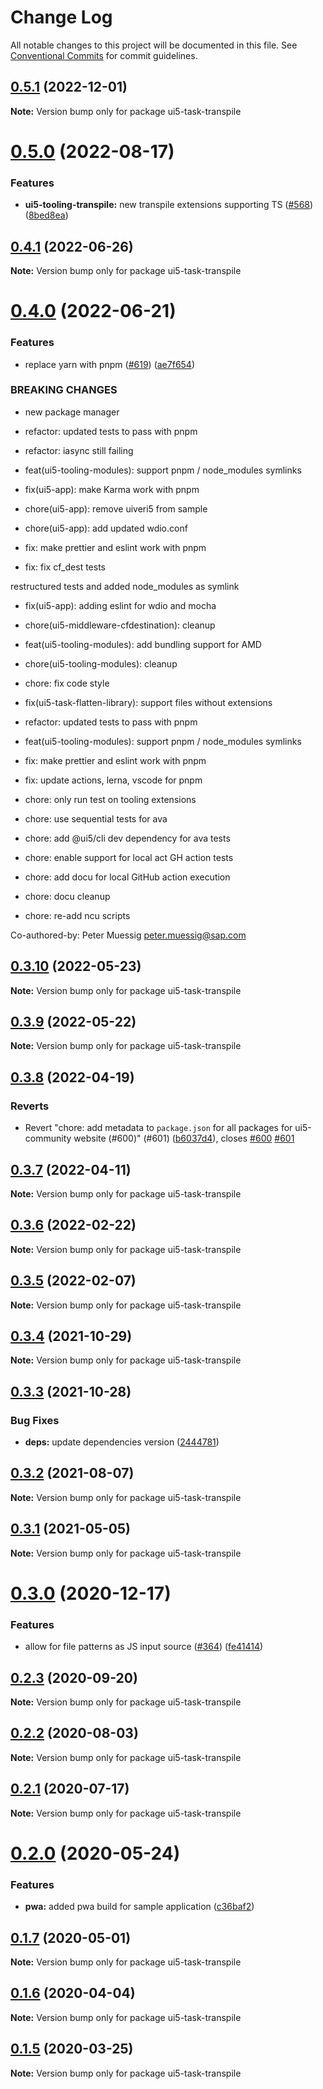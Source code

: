 # Change Log

All notable changes to this project will be documented in this file.
See [Conventional Commits](https://conventionalcommits.org) for commit guidelines.

## [0.5.1](https://github.com/ui5-community/ui5-ecosystem-showcase/compare/ui5-task-transpile@0.5.0...ui5-task-transpile@0.5.1) (2022-12-01)

**Note:** Version bump only for package ui5-task-transpile





# [0.5.0](https://github.com/ui5-community/ui5-ecosystem-showcase/compare/ui5-task-transpile@0.4.1...ui5-task-transpile@0.5.0) (2022-08-17)


### Features

* **ui5-tooling-transpile:** new transpile extensions supporting TS ([#568](https://github.com/ui5-community/ui5-ecosystem-showcase/issues/568)) ([8bed8ea](https://github.com/ui5-community/ui5-ecosystem-showcase/commit/8bed8ea6dbf8f9aa37ff0a668ca2e8d4fd6d09b8))





## [0.4.1](https://github.com/ui5-community/ui5-ecosystem-showcase/compare/ui5-task-transpile@0.4.0...ui5-task-transpile@0.4.1) (2022-06-26)

**Note:** Version bump only for package ui5-task-transpile





# [0.4.0](https://github.com/ui5-community/ui5-ecosystem-showcase/compare/ui5-task-transpile@0.3.10...ui5-task-transpile@0.4.0) (2022-06-21)


### Features

* replace yarn with pnpm ([#619](https://github.com/ui5-community/ui5-ecosystem-showcase/issues/619)) ([ae7f654](https://github.com/ui5-community/ui5-ecosystem-showcase/commit/ae7f6544f010d4b97c8a4db28ea89d01389b5fb5))


### BREAKING CHANGES

* new package manager

* refactor: updated tests to pass with pnpm

* refactor: iasync still failing

* feat(ui5-tooling-modules): support pnpm / node_modules symlinks

* fix(ui5-app): make Karma work with pnpm

* chore(ui5-app): remove uiveri5 from sample

* chore(ui5-app): add updated wdio.conf

* fix: make prettier and eslint work with pnpm

* fix: fix cf_dest tests

restructured tests and added node_modules as symlink

* fix(ui5-app): adding eslint for wdio and mocha

* chore(ui5-middleware-cfdestination): cleanup

* feat(ui5-tooling-modules): add bundling support for AMD

* chore(ui5-tooling-modules): cleanup

* chore: fix code style

* fix(ui5-task-flatten-library): support files without extensions

* refactor: updated tests to pass with pnpm

* feat(ui5-tooling-modules): support pnpm / node_modules symlinks

* fix: make prettier and eslint work with pnpm

* fix: update actions, lerna, vscode for pnpm

* chore: only run test on tooling extensions

* chore: use sequential tests for ava

* chore: add @ui5/cli dev dependency for ava tests

* chore: enable support for local act GH action tests

* chore: add docu for local GitHub action execution

* chore: docu cleanup

* chore: re-add ncu scripts

Co-authored-by: Peter Muessig <peter.muessig@sap.com>





## [0.3.10](https://github.com/ui5-community/ui5-ecosystem-showcase/compare/ui5-task-transpile@0.3.9...ui5-task-transpile@0.3.10) (2022-05-23)

**Note:** Version bump only for package ui5-task-transpile





## [0.3.9](https://github.com/ui5-community/ui5-ecosystem-showcase/compare/ui5-task-transpile@0.3.8...ui5-task-transpile@0.3.9) (2022-05-22)

**Note:** Version bump only for package ui5-task-transpile





## [0.3.8](https://github.com/ui5-community/ui5-ecosystem-showcase/compare/ui5-task-transpile@0.3.7...ui5-task-transpile@0.3.8) (2022-04-19)


### Reverts

* Revert "chore: add metadata to `package.json` for all packages for ui5-community website (#600)" (#601) ([b6037d4](https://github.com/ui5-community/ui5-ecosystem-showcase/commit/b6037d4d397275ad2d83e7f18415c45a878c76bf)), closes [#600](https://github.com/ui5-community/ui5-ecosystem-showcase/issues/600) [#601](https://github.com/ui5-community/ui5-ecosystem-showcase/issues/601)





## [0.3.7](https://github.com/ui5-community/ui5-ecosystem-showcase/compare/ui5-task-transpile@0.3.6...ui5-task-transpile@0.3.7) (2022-04-11)

**Note:** Version bump only for package ui5-task-transpile





## [0.3.6](https://github.com/ui5-community/ui5-ecosystem-showcase/compare/ui5-task-transpile@0.3.5...ui5-task-transpile@0.3.6) (2022-02-22)

**Note:** Version bump only for package ui5-task-transpile





## [0.3.5](https://github.com/ui5-community/ui5-ecosystem-showcase/compare/ui5-task-transpile@0.3.4...ui5-task-transpile@0.3.5) (2022-02-07)

**Note:** Version bump only for package ui5-task-transpile





## [0.3.4](https://github.com/ui5-community/ui5-ecosystem-showcase/compare/ui5-task-transpile@0.3.3...ui5-task-transpile@0.3.4) (2021-10-29)

**Note:** Version bump only for package ui5-task-transpile





## [0.3.3](https://github.com/ui5-community/ui5-ecosystem-showcase/compare/ui5-task-transpile@0.3.2...ui5-task-transpile@0.3.3) (2021-10-28)


### Bug Fixes

* **deps:** update dependencies version ([2444781](https://github.com/ui5-community/ui5-ecosystem-showcase/commit/2444781b4b2b7215b8e891dfe65c42167a668f66))





## [0.3.2](https://github.com/ui5-community/ui5-ecosystem-showcase/compare/ui5-task-transpile@0.3.1...ui5-task-transpile@0.3.2) (2021-08-07)

**Note:** Version bump only for package ui5-task-transpile





## [0.3.1](https://github.com/ui5-community/ui5-ecosystem-showcase/compare/ui5-task-transpile@0.3.0...ui5-task-transpile@0.3.1) (2021-05-05)

**Note:** Version bump only for package ui5-task-transpile





# [0.3.0](https://github.com/petermuessig/ui5-ecosystem-showcase/compare/ui5-task-transpile@0.2.3...ui5-task-transpile@0.3.0) (2020-12-17)


### Features

* allow for file patterns as JS input source ([#364](https://github.com/petermuessig/ui5-ecosystem-showcase/issues/364)) ([fe41414](https://github.com/petermuessig/ui5-ecosystem-showcase/commit/fe41414a2375d0954d48c870c6b65686b6b32029))





## [0.2.3](https://github.com/petermuessig/ui5-ecosystem-showcase/compare/ui5-task-transpile@0.2.2...ui5-task-transpile@0.2.3) (2020-09-20)

**Note:** Version bump only for package ui5-task-transpile





## [0.2.2](https://github.com/petermuessig/ui5-ecosystem-showcase/compare/ui5-task-transpile@0.2.1...ui5-task-transpile@0.2.2) (2020-08-03)

**Note:** Version bump only for package ui5-task-transpile





## [0.2.1](https://github.com/petermuessig/ui5-ecosystem-showcase/compare/ui5-task-transpile@0.2.0...ui5-task-transpile@0.2.1) (2020-07-17)

**Note:** Version bump only for package ui5-task-transpile





# [0.2.0](https://github.com/petermuessig/ui5-ecosystem-showcase/compare/ui5-task-transpile@0.1.7...ui5-task-transpile@0.2.0) (2020-05-24)


### Features

* **pwa:** added pwa build for sample application ([c36baf2](https://github.com/petermuessig/ui5-ecosystem-showcase/commit/c36baf24ed93e4e3634374c7ddcd426b8818876f))





## [0.1.7](https://github.com/petermuessig/ui5-ecosystem-showcase/compare/ui5-task-transpile@0.1.6...ui5-task-transpile@0.1.7) (2020-05-01)

**Note:** Version bump only for package ui5-task-transpile





## [0.1.6](https://github.com/petermuessig/ui5-ecosystem-showcase/compare/ui5-task-transpile@0.1.5...ui5-task-transpile@0.1.6) (2020-04-04)

**Note:** Version bump only for package ui5-task-transpile





## [0.1.5](https://github.com/petermuessig/ui5-ecosystem-showcase/compare/ui5-task-transpile@0.1.4...ui5-task-transpile@0.1.5) (2020-03-25)

**Note:** Version bump only for package ui5-task-transpile
